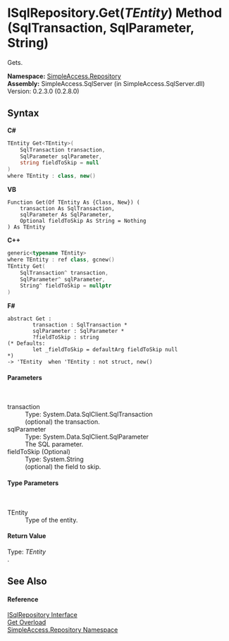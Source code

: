 # ISqlRepository.Get(*TEntity*) Method (SqlTransaction, SqlParameter, String)
 

Gets.

**Namespace:**&nbsp;<a href="41571b4f-ca9a-e902-c5ef-a7c14c631bb2">SimpleAccess.Repository</a><br />**Assembly:**&nbsp;SimpleAccess.SqlServer (in SimpleAccess.SqlServer.dll) Version: 0.2.3.0 (0.2.8.0)

## Syntax

**C#**<br />
``` C#
TEntity Get<TEntity>(
	SqlTransaction transaction,
	SqlParameter sqlParameter,
	string fieldToSkip = null
)
where TEntity : class, new()

```

**VB**<br />
``` VB
Function Get(Of TEntity As {Class, New}) ( 
	transaction As SqlTransaction,
	sqlParameter As SqlParameter,
	Optional fieldToSkip As String = Nothing
) As TEntity
```

**C++**<br />
``` C++
generic<typename TEntity>
where TEntity : ref class, gcnew()
TEntity Get(
	SqlTransaction^ transaction, 
	SqlParameter^ sqlParameter, 
	String^ fieldToSkip = nullptr
)
```

**F#**<br />
``` F#
abstract Get : 
        transaction : SqlTransaction * 
        sqlParameter : SqlParameter * 
        ?fieldToSkip : string 
(* Defaults:
        let _fieldToSkip = defaultArg fieldToSkip null
*)
-> 'TEntity  when 'TEntity : not struct, new()

```


#### Parameters
&nbsp;<dl><dt>transaction</dt><dd>Type: System.Data.SqlClient.SqlTransaction<br />(optional) the transaction.</dd><dt>sqlParameter</dt><dd>Type: System.Data.SqlClient.SqlParameter<br />The SQL parameter.</dd><dt>fieldToSkip (Optional)</dt><dd>Type: System.String<br />(optional) the field to skip.</dd></dl>

#### Type Parameters
&nbsp;<dl><dt>TEntity</dt><dd>Type of the entity.</dd></dl>

#### Return Value
Type: *TEntity*<br />.

## See Also


#### Reference
<a href="f40c60f9-7bd9-9bed-0857-200cfb858bcb">ISqlRepository Interface</a><br /><a href="6da840c2-a3be-6759-3187-ea85c04a8778">Get Overload</a><br /><a href="41571b4f-ca9a-e902-c5ef-a7c14c631bb2">SimpleAccess.Repository Namespace</a><br />